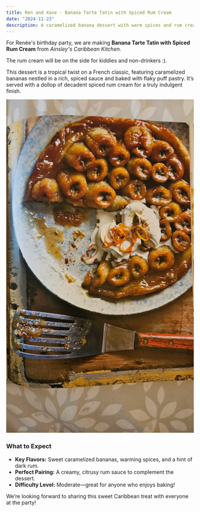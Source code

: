 ```yaml
---
title: Ren and Xave - Banana Tarte Tatin with Spiced Rum Cream
date: "2024-11-23"
description: A caramelized banana dessert with warm spices and rum cream, perfect for a Caribbean-inspired celebration.
---
```


For Renée's birthday party, we are making **Banana Tarte Tatin with Spiced Rum Cream** from _Ainsley's Caribbean Kitchen_.

The rum cream will be on the side for kiddies and non-drinkers :).

This dessert is a tropical twist on a French classic, featuring caramelized bananas nestled in a rich, spiced sauce and baked with flaky puff pastry. It’s served with a dollop of decadent spiced rum cream for a truly indulgent finish.

![Banana Tarte Tatin with Spiced Rum Cream](./banana2.jpg)

### What to Expect

- **Key Flavors:** Sweet caramelized bananas, warming spices, and a hint of dark rum.
- **Perfect Pairing:** A creamy, citrusy rum sauce to complement the dessert.
- **Difficulty Level:** Moderate—great for anyone who enjoys baking!

We’re looking forward to sharing this sweet Caribbean treat with everyone at the party!
